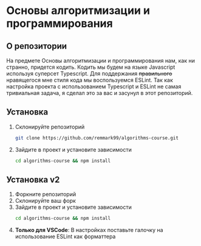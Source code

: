 # Основы алгоритмизации и программирования

## О репозитории

На предмете Основы алгоритмизации и программирования нам, как ни странно, придется кодить. Кодить мы будем на языке Javascript используя суперсет Typescript. Для поддержания ~~правильного~~ нравящегося мне стиля кода мы воспользуемся ESLint. Так как настройка проекта с использованием Typescript и ESLint не самая тривиальная задача, я сделал это за вас и засунул в этот репозиторий.

## Установка

1. Склонируйте репозиторий
    ```sh
    git clone https://github.com/remmark99/algorithms-course.git
    ```
2. Зайдите в проект и установите зависимости
    ```sh 
    cd algorithms-course && npm install
    ```

## Установка v2

1. Форкните репозиторий
2. Склонируйте ваш форк
3. Зайдите в проект и установите зависимости
    ```sh 
    cd algorithms-course && npm install
    ```
4. **Только для VSCode**: В настройках поставьте галочку на использование ESLint как форматтера
